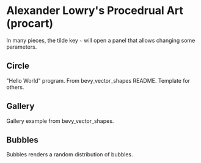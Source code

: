# Alexander Lowry's Procedrual Art (procart)

In many pieces, the tilde key `~` will open a panel that allows changing some parameters.

## Circle

"Hello World" program.
From bevy_vector_shapes README.
Template for others.

## Gallery

Gallery example from bevy_vector_shapes.

## Bubbles

Bubbles renders a random distribution of bubbles.
